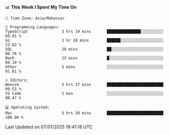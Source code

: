 <!--START_SECTION:waka-->
📊 **This Week I Spent My Time On** 

```text
🕑︎ Time Zone: Asia/Makassar

💬 Programming Languages: 
TypeScript               3 hrs 19 mins       ███████████████░░░░░░░░░░   60.81 % 
Go                       1 hr 18 mins        ██████░░░░░░░░░░░░░░░░░░░   23.82 % 
SQL                      28 mins             ██░░░░░░░░░░░░░░░░░░░░░░░   08.76 % 
Bash                     13 mins             █░░░░░░░░░░░░░░░░░░░░░░░░   04.19 % 
Other                    5 mins              ░░░░░░░░░░░░░░░░░░░░░░░░░   01.61 % 

🔥 Editors: 
Neovim                   5 hrs 27 mins       █████████████████████████   99.53 % 
VS Code                  1 min               ░░░░░░░░░░░░░░░░░░░░░░░░░   00.47 % 

💻 Operating System: 
Mac                      5 hrs 28 mins       █████████████████████████   100.00 % 
```


 Last Updated on 07/01/2025 18:41:18 UTC
<!--END_SECTION:waka-->
